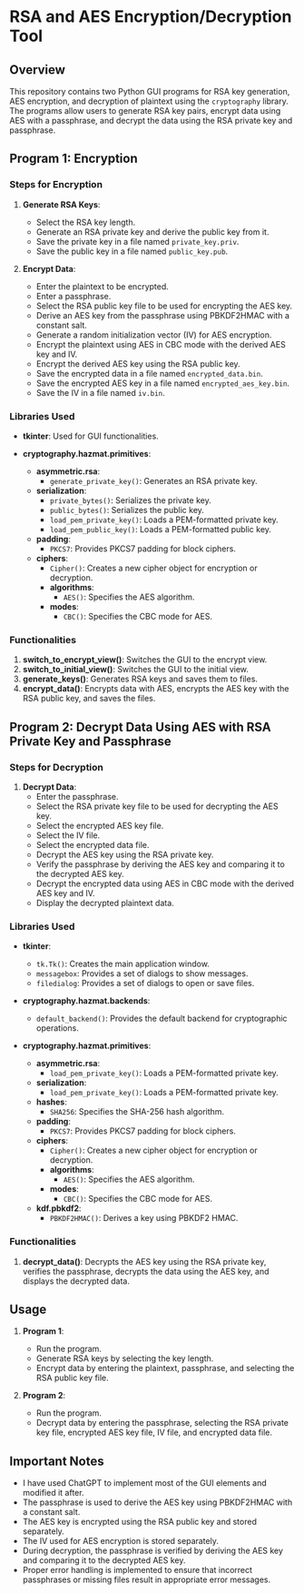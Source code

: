 # RSA and AES Encryption/Decryption Tool

## Overview
This repository contains two Python GUI programs for RSA key generation, AES encryption, and decryption of plaintext using the `cryptography` library. The programs allow users to generate RSA key pairs, encrypt data using AES with a passphrase, and decrypt the data using the RSA private key and passphrase.

## Program 1: Encryption

### Steps for Encryption
1. **Generate RSA Keys**:
   - Select the RSA key length.
   - Generate an RSA private key and derive the public key from it.
   - Save the private key in a file named `private_key.priv`.
   - Save the public key in a file named `public_key.pub`.

2. **Encrypt Data**:
   - Enter the plaintext to be encrypted.
   - Enter a passphrase.
   - Select the RSA public key file to be used for encrypting the AES key.
   - Derive an AES key from the passphrase using PBKDF2HMAC with a constant salt.
   - Generate a random initialization vector (IV) for AES encryption.
   - Encrypt the plaintext using AES in CBC mode with the derived AES key and IV.
   - Encrypt the derived AES key using the RSA public key.
   - Save the encrypted data in a file named `encrypted_data.bin`.
   - Save the encrypted AES key in a file named `encrypted_aes_key.bin`.
   - Save the IV in a file named `iv.bin`.

### Libraries Used
- **tkinter**:
  Used for GUI functionalities.

- **cryptography.hazmat.primitives**:
  - **asymmetric.rsa**:
    - `generate_private_key()`: Generates an RSA private key.
  - **serialization**:
    - `private_bytes()`: Serializes the private key.
    - `public_bytes()`: Serializes the public key.
    - `load_pem_private_key()`: Loads a PEM-formatted private key.
    - `load_pem_public_key()`: Loads a PEM-formatted public key.
  - **padding**:
    - `PKCS7`: Provides PKCS7 padding for block ciphers.
  - **ciphers**:
    - `Cipher()`: Creates a new cipher object for encryption or decryption.
    - **algorithms**:
      - `AES()`: Specifies the AES algorithm.
    - **modes**:
      - `CBC()`: Specifies the CBC mode for AES.

### Functionalities
1. **switch_to_encrypt_view()**: Switches the GUI to the encrypt view.
2. **switch_to_initial_view()**: Switches the GUI to the initial view.
3. **generate_keys()**: Generates RSA keys and saves them to files.
4. **encrypt_data()**: Encrypts data with AES, encrypts the AES key with the RSA public key, and saves the files.

## Program 2: Decrypt Data Using AES with RSA Private Key and Passphrase

### Steps for Decryption
1. **Decrypt Data**:
   - Enter the passphrase.
   - Select the RSA private key file to be used for decrypting the AES key.
   - Select the encrypted AES key file.
   - Select the IV file.
   - Select the encrypted data file.
   - Decrypt the AES key using the RSA private key.
   - Verify the passphrase by deriving the AES key and comparing it to the decrypted AES key.
   - Decrypt the encrypted data using AES in CBC mode with the derived AES key and IV.
   - Display the decrypted plaintext data.

### Libraries Used
- **tkinter**:
  - `tk.Tk()`: Creates the main application window.
  - `messagebox`: Provides a set of dialogs to show messages.
  - `filedialog`: Provides a set of dialogs to open or save files.

- **cryptography.hazmat.backends**:
  - `default_backend()`: Provides the default backend for cryptographic operations.

- **cryptography.hazmat.primitives**:
  - **asymmetric.rsa**:
    - `load_pem_private_key()`: Loads a PEM-formatted private key.
  - **serialization**:
    - `load_pem_private_key()`: Loads a PEM-formatted private key.
  - **hashes**:
    - `SHA256`: Specifies the SHA-256 hash algorithm.
  - **padding**:
    - `PKCS7`: Provides PKCS7 padding for block ciphers.
  - **ciphers**:
    - `Cipher()`: Creates a new cipher object for encryption or decryption.
    - **algorithms**:
      - `AES()`: Specifies the AES algorithm.
    - **modes**:
      - `CBC()`: Specifies the CBC mode for AES.
  - **kdf.pbkdf2**:
    - `PBKDF2HMAC()`: Derives a key using PBKDF2 HMAC.

### Functionalities
1. **decrypt_data()**: Decrypts the AES key using the RSA private key, verifies the passphrase, decrypts the data using the AES key, and displays the decrypted data.

## Usage
1. **Program 1**:
   - Run the program.
   - Generate RSA keys by selecting the key length.
   - Encrypt data by entering the plaintext, passphrase, and selecting the RSA public key file.

2. **Program 2**:
   - Run the program.
   - Decrypt data by entering the passphrase, selecting the RSA private key file, encrypted AES key file, IV file, and encrypted data file.

## Important Notes
- I have used ChatGPT to implement most of the GUI elements and modified it after.
- The passphrase is used to derive the AES key using PBKDF2HMAC with a constant salt.
- The AES key is encrypted using the RSA public key and stored separately.
- The IV used for AES encryption is stored separately.
- During decryption, the passphrase is verified by deriving the AES key and comparing it to the decrypted AES key.
- Proper error handling is implemented to ensure that incorrect passphrases or missing files result in appropriate error messages.
